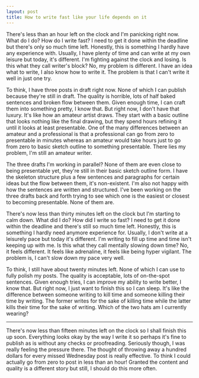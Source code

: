 ```yaml
---
layout: post
title: How to write fast like your life depends on it
---
```


There's less than an hour left on the clock and I'm panicking right now. What do I do? How do I write fast? I need to get it done within the deadline but there's only so much time left. Honestly, this is something I hardly have any experience with. Usually, I have plenty of time and can write at my own leisure but today, it's different. I'm fighting against the clock and losing. Is this what they call writer's block? No, my problem is different. I have an idea what to write, I also know how to write it. The problem is that I can't write it well in just one try.

To think, I have three posts in draft right now. None of which I can publish because they're still in draft. The quality is horrible, lots of half baked sentences and broken flow between them. Given enough time, I can craft them into something pretty, I know that. But right now, I don't have that luxury. It's like how an amateur artist draws. They start with a basic outline that looks nothing like the final drawing, but they spend hours refining it until it looks at least presentable. One of the many differences between an amateur and a professional is that a professional can go from zero to presentable in minutes whereas an amateur would take hours just to go from zero to basic sketch outline to something presentable. There lies my problem, I'm still an amateur writer.

The three drafts I'm working in parallel? None of them are even close to being presentable yet, they're still in their basic sketch outline form. I have the skeleton structure plus a few sentences and paragraphs for certain ideas but the flow between them, it's non-existent. I'm also not happy with how the sentences are written and structured. I've been working on the three drafts back and forth trying to see which one is the easiest or closest to becoming presentable. None of them are. 

There's now less than thirty minutes left on the clock but I'm starting to calm down. What did I do? How did I write so fast? I need to get it done within the deadline and there's still so much time left. Honestly, this is something I hardly need anymore experience for. Usually, I don't write at a leisurely pace but today it's different. I'm writing to fill up time and time isn't keeping up with me. Is this what they call mentally slowing down time? No, it feels different. It feels like adrenaline, it feels like being hyper vigilant. The problem is, I can't slow down my pace very well.

To think, I still have about twenty minutes left. None of which I can use to fully polish my posts. The quality is acceptable, lots of on-the-spot sentences. Given enough tries, I can improve my ability to write better, I know that. But right now, I just want to finish this so I can sleep. It's like the difference between someone writing to kill time and someone killing their time by writing. The former writes for the sake of killing time while the latter kills their time for the sake of writing. Which of the two hats am I currently wearing?

---
There's now less than fifteen minutes left on the clock so I shall finish this up soon. Everything looks okay by the way I write it so perhaps it's fine to publish as is without any checks or proofreading. Seriously though, I was really feeling the pressure there. The thought of throwing away a hundred dollars for every missed Wednesday post is really effective. To think I could actually go from zero to post in less than an hour! Granted the content and quality is a different story but still, I should do this more often.